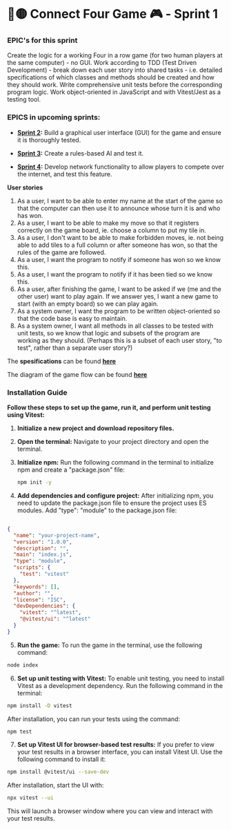  # 🔴🟡 Connect Four Game 🎮 - Sprint 1

### EPIC's for this sprint
Create the logic for a working Four in a row game (for two human players at the same computer) - no GUI.
Work according to TDD (Test Driven Development) - break down each user story into shared tasks - i.e. detailed specifications of which classes and methods should be created and how they should work. Write comprehensive unit tests before the corresponding program logic.
Work object-oriented in JavaScript and with Vitest/Jest as a testing tool.

### EPICS in upcoming sprints:
-  **[Sprint 2](https://github.com/YevShch/Fyra-i-rad-/tree/dev-GUI-Sprint-2):** Build a graphical user interface (GUI) for the game and ensure it is thoroughly tested.

-  **[Sprint 3](https://github.com/YevShch/Fyra-i-rad-/tree/dev-AI-Sprint3):** Create a rules-based AI and test it.

-  **[Sprint 4](https://github.com/YevShch/Fyra-i-rad-/tree/dev-Network-Sprint4):** Develop network functionality to allow players to compete over the internet, and test this feature.


**User stories**
1. As a user, I want to be able to enter my name at the start of the game so that the computer can then use it to announce whose turn it is and who has won.
2. As a user, I want to be able to make my move so that it registers correctly on the game board, ie. choose a column to put my tile in.
3. As a user, I don't want to be able to make forbidden moves, ie. not being able to add tiles to a full column or after someone has won, so that the rules of the game are followed.
4. As a user, I want the program to notify if someone has won so we know this.
5. As a user, I want the program to notify if it has been tied so we know this.
6. As a user, after finishing the game, I want to be asked if we (me and the other user) want to play again. If we answer yes, I want a new game to start (with an empty board) so we can play again.
7. As a system owner, I want the program to be written object-oriented so that the code base is easy to maintain.
8. As a system owner, I want all methods in all classes to be tested with unit tests, so we know that logic and subsets of the program are working as they should. (Perhaps this is a subset of each user story, "to test", rather than a separate user story?)

The **spesifications** can be found **[here](https://github.com/YevShch/Fyra-i-rad-/blob/dev-SPRINT1/specification.md)** 

The diagram of the game flow can be found  **[here](https://github.com/YevShch/Fyra-i-rad-/blob/dev-SPRINT1/gameFlowFunctions.md)** 

### Installation Guide
**Follow these steps to set up the game, run it, and perform unit testing using Vitest:**

1. **Initialize a new project and download repository files.** 

2. **Open the terminal:** Navigate to your project directory and open the terminal.

3. **Initialize npm:** Run the following command in the terminal to initialize npm and create a "package.json" file:
   ```bash
   npm init -y
   ```
4. **Add dependencies and configure project:**
After initializing npm, you need to update the package.json file to ensure the project uses ES modules. Add "type": "module" to the package.json file:

```json

{
  "name": "your-project-name",
  "version": "1.0.0",
  "description": "",
  "main": "index.js",
  "type": "module",
  "scripts": {
    "test": "vitest"
  },
  "keywords": [],
  "author": "",
  "license": "ISC",
  "devDependencies": {
    "vitest": "^latest",
    "@vitest/ui": "^latest"
  }
}
```
5. **Run the game:**
To run the game in the terminal, use the following command:

```bash
node index
```
6. **Set up unit testing with Vitest:**
To enable unit testing, you need to install Vitest as a development dependency. Run the following command in the terminal:

```bash
npm install -D vitest
```
After installation, you can run your tests using the command:

```bash
npm test
```
7. **Set up Vitest UI for browser-based test results:**
If you prefer to view your test results in a browser interface, you can install Vitest UI. Use the following command to install it:

```bash
npm install @vitest/ui --save-dev
```
After installation, start the UI with:

```bash
npx vitest --ui
```
This will launch a browser window where you can view and interact with your test results.

